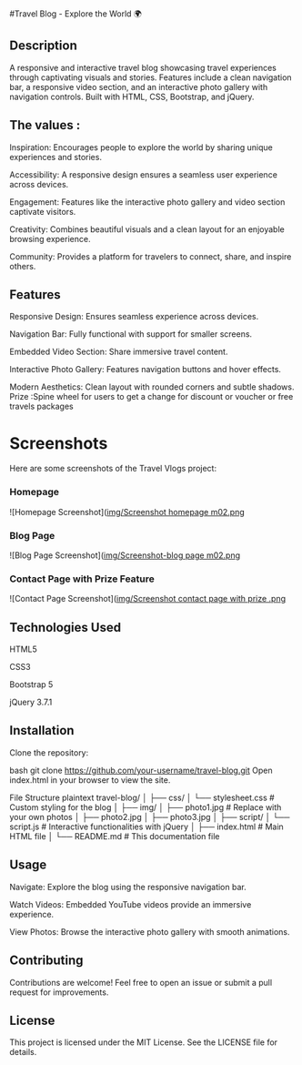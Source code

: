 

#Travel Blog - Explore the World 🌍

## Description
A responsive and interactive travel blog showcasing travel experiences through captivating visuals and stories. Features include a clean navigation bar, a responsive video section, and an interactive photo gallery with navigation controls. Built with HTML, CSS, Bootstrap, and jQuery.
## The values :
Inspiration: Encourages people to explore the world by sharing unique experiences and stories.

Accessibility: A responsive design ensures a seamless user experience across devices.

Engagement: Features like the interactive photo gallery and video section captivate visitors.

Creativity: Combines beautiful visuals and a clean layout for an enjoyable browsing experience.

Community: Provides a platform for travelers to connect, share, and inspire others.

## Features
Responsive Design: Ensures seamless experience across devices.

Navigation Bar: Fully functional with support for smaller screens.

Embedded Video Section: Share immersive travel content.

Interactive Photo Gallery: Features navigation buttons and hover effects.

Modern Aesthetics: Clean layout with rounded corners and subtle shadows.
Prize :Spine wheel for users to get a change for discount or voucher or free travels packages 

# Screenshots

Here are some screenshots of the Travel Vlogs project:

### Homepage
![Homepage Screenshot]([img/Screenshot homepage m02.png](https://github.com/cannavaro2010/Milestone02/blob/fea7b24f797401eb9d08390db4f4e7a8e16c2c4f/img/Screenshot%20homepage%20m02.png)

### Blog Page
![Blog Page Screenshot]([img/Screenshot-blog page m02.png](https://github.com/cannavaro2010/Milestone02/blob/fea7b24f797401eb9d08390db4f4e7a8e16c2c4f/img/Screenshot-blog%20page%20m02.png)

### Contact Page with Prize Feature
![Contact Page Screenshot]([img/Screenshot contact page with prize .png](https://github.com/cannavaro2010/Milestone02/blob/fea7b24f797401eb9d08390db4f4e7a8e16c2c4f/img/Screenshot%20contact%20page%20with%20prize%20.png)





## Technologies Used
HTML5

CSS3

Bootstrap 5

jQuery 3.7.1

## Installation
Clone the repository:

bash
git clone https://github.com/your-username/travel-blog.git
Open index.html in your browser to view the site.

File Structure
plaintext
travel-blog/
│
├── css/
│   └── stylesheet.css  # Custom styling for the blog
│
├── img/
│   ├── photo1.jpg      # Replace with your own photos
│   ├── photo2.jpg
│   ├── photo3.jpg
│
├── script/
│   └── script.js       # Interactive functionalities with jQuery
│
├── index.html          # Main HTML file
│
└── README.md           # This documentation file
## Usage
Navigate: Explore the blog using the responsive navigation bar.

Watch Videos: Embedded YouTube videos provide an immersive experience.

View Photos: Browse the interactive photo gallery with smooth animations.

## Contributing
Contributions are welcome! Feel free to open an issue or submit a pull request for improvements.

## License
This project is licensed under the MIT License. See the LICENSE file for details.
